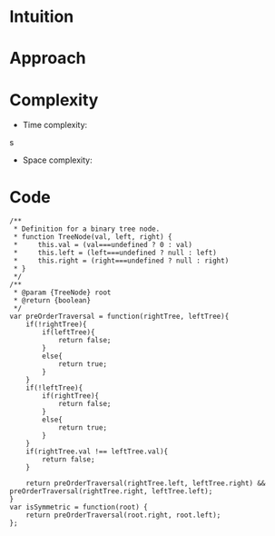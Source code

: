 # Intuition
<!-- Describe your first thoughts on how to solve this problem. -->

# Approach
<!-- Describe your approach to solving the problem. -->

# Complexity
- Time complexity:
<!-- Add your time complexity here, e.g. $$O(n)$$ -->
s
- Space complexity:
<!-- Add your space complexity here, e.g. $$O(n)$$ -->

# Code
```
/**
 * Definition for a binary tree node.
 * function TreeNode(val, left, right) {
 *     this.val = (val===undefined ? 0 : val)
 *     this.left = (left===undefined ? null : left)
 *     this.right = (right===undefined ? null : right)
 * }
 */
/**
 * @param {TreeNode} root
 * @return {boolean}
 */
var preOrderTraversal = function(rightTree, leftTree){
    if(!rightTree){
        if(leftTree){
            return false;
        }
        else{
            return true;
        }
    }
    if(!leftTree){
        if(rightTree){
            return false;
        }
        else{
            return true;
        }
    }
    if(rightTree.val !== leftTree.val){
        return false;
    }

    return preOrderTraversal(rightTree.left, leftTree.right) && preOrderTraversal(rightTree.right, leftTree.left);
}
var isSymmetric = function(root) {
    return preOrderTraversal(root.right, root.left);
};
```